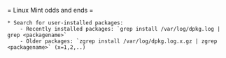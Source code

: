 = Linux Mint odds and ends =

    * Search for user-installed packages:
        - Recently installed packages: `grep install /var/log/dpkg.log | grep <packagename>`
        - Older packages: `zgrep install /var/log/dpkg.log.x.gz | zgrep <packagename>` (x=1,2,..)
